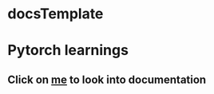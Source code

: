 # docsTemplate
# Pytorch learnings

## Click on [me](https://github.com/someshnaman/Pytorch-basics) to look into documentation
